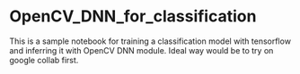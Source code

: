 # OpenCV_DNN_for_classification
This is a sample notebook for training a classification model with tensorflow and inferring it with OpenCV DNN module.
Ideal way would be to try on google collab first. 
